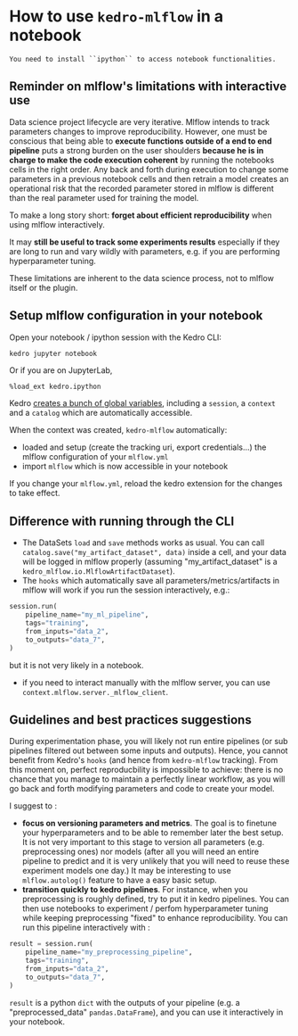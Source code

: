 # How to use `kedro-mlflow` in a notebook

```{important}
You need to install ``ipython`` to access notebook functionalities.
```

## Reminder on mlflow's limitations with interactive use

Data science project lifecycle are very iterative. Mlflow intends to track parameters changes to improve reproducibility. However, one must be conscious that being able to **execute functions outside of a end to end pipeline** puts a strong burden on the user shoulders **because he is in charge to make the code execution coherent** by running the notebooks cells in the right order. Any back and forth during execution to change some parameters in a previous notebook cells and then retrain a model creates an operational risk that the recorded parameter stored in mlflow is different than the real parameter used for training the model.

To make a long story short: **forget about efficient reproducibility** when using mlflow interactively.

It may **still be useful to track some experiments results** especially if they are long to run and vary wildly with parameters, e.g. if you are performing hyperparameter tuning.

These limitations are inherent to the data science process, not to mlflow itself or the plugin.

## Setup mlflow configuration in your notebook

Open your notebook / ipython session with the Kedro CLI:

```bash
kedro jupyter notebook
```

Or if you are on JupyterLab,

```
%load_ext kedro.ipython
```

Kedro [creates a bunch of global variables](https://kedro.readthedocs.io/en/stable/tools_integration/ipython.html#use-kedro-with-ipython-and-jupyter), including a `session`, a ``context`` and a ``catalog`` which are automatically accessible.

When the context was created, ``kedro-mlflow`` automatically:

- loaded and setup (create the tracking uri, export credentials...) the mlflow configuration of your `mlflow.yml`
- import ``mlflow`` which is now accessible in your notebook

If you change your ``mlflow.yml``, reload the kedro extension for the changes to take effect.

## Difference with running through the CLI

- The DataSets `load` and `save` methods works as usual. You can call `catalog.save("my_artifact_dataset", data)` inside a cell, and your data will be logged in mlflow properly (assuming "my_artifact_dataset" is a `kedro_mlflow.io.MlflowArtifactDataset`).
- The `hooks` which automatically save all parameters/metrics/artifacts in mlflow will work if you run the session interactively, e.g.:

```python
session.run(
    pipeline_name="my_ml_pipeline",
    tags="training",
    from_inputs="data_2",
    to_outputs="data_7",
)
```

but it is not very likely in a notebook.

- if you need to interact manually with the mlflow server, you can use ``context.mlflow.server._mlflow_client``.

## Guidelines and best practices suggestions

During experimentation phase, you will likely not run entire pipelines (or sub pipelines filtered out between some inputs and outputs). Hence, you cannot benefit from Kedro's ``hooks`` (and hence from ``kedro-mlflow`` tracking). From this moment on, perfect reproducbility is impossible to achieve: there is no chance that you manage to maintain a perfectly linear workflow, as you will go back and forth modifying parameters and code to create your model.

I suggest to :

- **focus on versioning parameters and metrics**. The goal is to finetune your hyperparameters and to be able to remember later the best setup. It is not very important to this stage to version all parameters (e.g. preprocessing ones) nor models (after all you will need an entire pipeline to predict and it is very unlikely that you will need to reuse these experiment models one day.) It may be interesting to use ``mlflow.autolog()`` feature to have a easy basic setup.
- **transition quickly to kedro pipelines**. For instance, when you preprocessing is roughly defined, try to put it in kedro pipelines. You can then use notebooks to experiment / perfom hyperparameter tuning while keeping preprocessing "fixed" to enhance reproducibility. You can run this pipeline interactively with :

```python
result = session.run(
    pipeline_name="my_preprocessing_pipeline",
    tags="training",
    from_inputs="data_2",
    to_outputs="data_7",
)
```

``result`` is a python `dict` with the outputs of your pipeline (e.g. a "preprocessed_data" ``pandas.DataFrame``), and you can use it interactively in your notebook.
